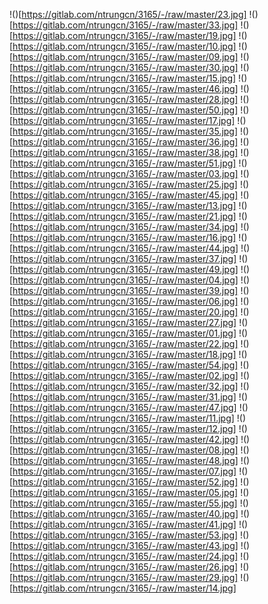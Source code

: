 !()[https://gitlab.com/ntrungcn/3165/-/raw/master/23.jpg]
!()[https://gitlab.com/ntrungcn/3165/-/raw/master/33.jpg]
!()[https://gitlab.com/ntrungcn/3165/-/raw/master/19.jpg]
!()[https://gitlab.com/ntrungcn/3165/-/raw/master/10.jpg]
!()[https://gitlab.com/ntrungcn/3165/-/raw/master/09.jpg]
!()[https://gitlab.com/ntrungcn/3165/-/raw/master/30.jpg]
!()[https://gitlab.com/ntrungcn/3165/-/raw/master/15.jpg]
!()[https://gitlab.com/ntrungcn/3165/-/raw/master/46.jpg]
!()[https://gitlab.com/ntrungcn/3165/-/raw/master/28.jpg]
!()[https://gitlab.com/ntrungcn/3165/-/raw/master/50.jpg]
!()[https://gitlab.com/ntrungcn/3165/-/raw/master/17.jpg]
!()[https://gitlab.com/ntrungcn/3165/-/raw/master/35.jpg]
!()[https://gitlab.com/ntrungcn/3165/-/raw/master/36.jpg]
!()[https://gitlab.com/ntrungcn/3165/-/raw/master/38.jpg]
!()[https://gitlab.com/ntrungcn/3165/-/raw/master/51.jpg]
!()[https://gitlab.com/ntrungcn/3165/-/raw/master/03.jpg]
!()[https://gitlab.com/ntrungcn/3165/-/raw/master/25.jpg]
!()[https://gitlab.com/ntrungcn/3165/-/raw/master/45.jpg]
!()[https://gitlab.com/ntrungcn/3165/-/raw/master/13.jpg]
!()[https://gitlab.com/ntrungcn/3165/-/raw/master/21.jpg]
!()[https://gitlab.com/ntrungcn/3165/-/raw/master/34.jpg]
!()[https://gitlab.com/ntrungcn/3165/-/raw/master/16.jpg]
!()[https://gitlab.com/ntrungcn/3165/-/raw/master/44.jpg]
!()[https://gitlab.com/ntrungcn/3165/-/raw/master/37.jpg]
!()[https://gitlab.com/ntrungcn/3165/-/raw/master/49.jpg]
!()[https://gitlab.com/ntrungcn/3165/-/raw/master/04.jpg]
!()[https://gitlab.com/ntrungcn/3165/-/raw/master/39.jpg]
!()[https://gitlab.com/ntrungcn/3165/-/raw/master/06.jpg]
!()[https://gitlab.com/ntrungcn/3165/-/raw/master/20.jpg]
!()[https://gitlab.com/ntrungcn/3165/-/raw/master/27.jpg]
!()[https://gitlab.com/ntrungcn/3165/-/raw/master/01.jpg]
!()[https://gitlab.com/ntrungcn/3165/-/raw/master/22.jpg]
!()[https://gitlab.com/ntrungcn/3165/-/raw/master/18.jpg]
!()[https://gitlab.com/ntrungcn/3165/-/raw/master/54.jpg]
!()[https://gitlab.com/ntrungcn/3165/-/raw/master/02.jpg]
!()[https://gitlab.com/ntrungcn/3165/-/raw/master/32.jpg]
!()[https://gitlab.com/ntrungcn/3165/-/raw/master/31.jpg]
!()[https://gitlab.com/ntrungcn/3165/-/raw/master/47.jpg]
!()[https://gitlab.com/ntrungcn/3165/-/raw/master/11.jpg]
!()[https://gitlab.com/ntrungcn/3165/-/raw/master/12.jpg]
!()[https://gitlab.com/ntrungcn/3165/-/raw/master/42.jpg]
!()[https://gitlab.com/ntrungcn/3165/-/raw/master/08.jpg]
!()[https://gitlab.com/ntrungcn/3165/-/raw/master/48.jpg]
!()[https://gitlab.com/ntrungcn/3165/-/raw/master/07.jpg]
!()[https://gitlab.com/ntrungcn/3165/-/raw/master/52.jpg]
!()[https://gitlab.com/ntrungcn/3165/-/raw/master/05.jpg]
!()[https://gitlab.com/ntrungcn/3165/-/raw/master/55.jpg]
!()[https://gitlab.com/ntrungcn/3165/-/raw/master/40.jpg]
!()[https://gitlab.com/ntrungcn/3165/-/raw/master/41.jpg]
!()[https://gitlab.com/ntrungcn/3165/-/raw/master/53.jpg]
!()[https://gitlab.com/ntrungcn/3165/-/raw/master/43.jpg]
!()[https://gitlab.com/ntrungcn/3165/-/raw/master/24.jpg]
!()[https://gitlab.com/ntrungcn/3165/-/raw/master/26.jpg]
!()[https://gitlab.com/ntrungcn/3165/-/raw/master/29.jpg]
!()[https://gitlab.com/ntrungcn/3165/-/raw/master/14.jpg]
